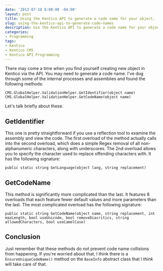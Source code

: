 ```yaml
---
date: '2013-07-18 8:00:00 -04:00'
layout: post
title: Using the Kentico API to generate a code name for your object.
slug: using-the-kentico-api-to-generate-code-names
description: Use the Kentico API to generate a code name for your object.
categories:
- Programming
tags:
- Kentico
- Kentico CMS
- Kentico API Programming
---
```


There may come a time when you find yourself creating new object in Kentico via the API.  You may need to generate a code name.  I've dug through some of the internal processes and assemblies and found the following methods:

	CMS.GlobalHelper.ValidationHelper.GetIdentifier(object name)
	CMS.GlobalHelper.ValidationHelper.GetCodeName(object name)

Let's talk briefly about these.

## GetIdentifier

This one is pretty straightforward if you use a reflection tool to examine the assembly and view the code.  The first overload of the method actually calls into the second overload, which does a simple Regex removal of all non-alphanumeric characters, along with underscores.  The 2nd overload allows you to specify the character used to replace offending characters with.  It has the following signature:

	public static string GetLanguage(object lang, string replacement)

## GetCodeName

This method is significantly more complicated than the last.  It features 8 overloads that each feature fewer default values and more parameters than the last.  The most complicated overload has the following signature:

	public static string GetCodeName(object name, string replacement, int maxLength, bool useUnicode, bool removeDiacritics, string allowedCharacters, bool useCamelCase)

## Conclusion

Just remember that these methods do not prevent code name collisions from happening.  If you're worried about that, I think there is a `EnsureUniqueCodeName()` method on the `BaseInfo` abstract class that I *think* will take care of that.
